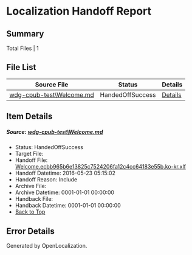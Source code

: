 # <a name='report-top'></a> Localization Handoff Report

## Summary
 Total Files | 1

## File List
 Source File | Status | Details 
 ----------- | ------ | ------- 
 [wdg-cpub-test\Welcome.md](https://github.com/OpenLocalizationOrg/wdg-cpub-test/blob/f859f84f3e52de7bf75a88baa6e72a64421cd894/wdg-cpub-test/Welcome.md) | HandedOffSuccess | [Details](#3389cf4b6f574a866b8830386e9c2b1ee26f4acd1757)

## Item Details
##### <a name='3389cf4b6f574a866b8830386e9c2b1ee26f4acd1757'></a> Source: [wdg-cpub-test\Welcome.md](https://github.com/OpenLocalizationOrg/wdg-cpub-test/blob/f859f84f3e52de7bf75a88baa6e72a64421cd894/wdg-cpub-test/Welcome.md)
* Status: HandedOffSuccess
* Target File: 
* Handoff File: [Welcome.ecbb965b6e13825c7524206fa12c4cc64183e55b.ko-kr.xlf](https://github.com/OpenLocalizationOrg/olhandoff/blob/e580bae49a42d4060bfb7e6f90d8edf3f0e40051/ol-handoff/OpenLocalizationOrg/wdg-cpub-test.ko-kr/master/Welcome.ecbb965b6e13825c7524206fa12c4cc64183e55b.ko-kr.xlf)
* Handoff Datetime: 2016-05-23 05:15:02
* Handoff Reason: Include
* Archive File: 
* Archive Datetime: 0001-01-01 00:00:00
* Handback File: 
* Handback Datetime: 0001-01-01 00:00:00
* [Back to Top](#report-top)


## Error Details

Generated by OpenLocalization.
